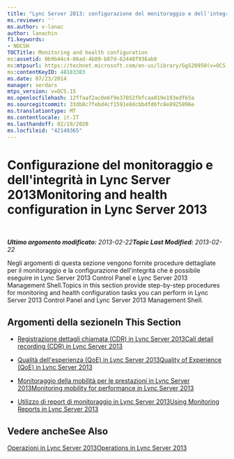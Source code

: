 ```yaml
---
title: "Lync Server 2013: configurazione del monitoraggio e dell'integrità"
ms.reviewer: ''
ms.author: v-lanac
author: lanachin
f1.keywords:
- NOCSH
TOCTitle: Monitoring and health configuration
ms:assetid: 0b9b44c4-06ad-4b89-b87d-62448f936ab8
ms:mtpsurl: https://technet.microsoft.com/en-us/library/Gg520950(v=OCS.15)
ms:contentKeyID: 48183383
ms.date: 07/23/2014
manager: serdars
mtps_version: v=OCS.15
ms.openlocfilehash: 12ffaaf2ac0e6f9e37052fbfcaa019e193edf65a
ms.sourcegitcommit: 33db8c7febd4cf1591e8dcbbdfd6fc8e8925896e
ms.translationtype: MT
ms.contentlocale: it-IT
ms.lasthandoff: 02/19/2020
ms.locfileid: "42149365"
---
```

<div data-xmlns="http://www.w3.org/1999/xhtml">

<div class="topic" data-xmlns="http://www.w3.org/1999/xhtml" data-msxsl="urn:schemas-microsoft-com:xslt" data-cs="http://msdn.microsoft.com/">

<div data-asp="https://msdn2.microsoft.com/asp">

# <a name="monitoring-and-health-configuration-in-lync-server-2013"></a><span data-ttu-id="0e3a3-102">Configurazione del monitoraggio e dell'integrità in Lync Server 2013</span><span class="sxs-lookup"><span data-stu-id="0e3a3-102">Monitoring and health configuration in Lync Server 2013</span></span>

</div>

<div id="mainSection">

<div id="mainBody">

<span> </span>

<span data-ttu-id="0e3a3-103">_**Ultimo argomento modificato:** 2013-02-22_</span><span class="sxs-lookup"><span data-stu-id="0e3a3-103">_**Topic Last Modified:** 2013-02-22_</span></span>

<span data-ttu-id="0e3a3-104">Negli argomenti di questa sezione vengono fornite procedure dettagliate per il monitoraggio e la configurazione dell'integrità che è possibile eseguire in Lync Server 2013 Control Panel e Lync Server 2013 Management Shell.</span><span class="sxs-lookup"><span data-stu-id="0e3a3-104">Topics in this section provide step-by-step procedures for monitoring and health configuration tasks you can perform in Lync Server 2013 Control Panel and Lync Server 2013 Management Shell.</span></span>

<div>

## <a name="in-this-section"></a><span data-ttu-id="0e3a3-105">Argomenti della sezione</span><span class="sxs-lookup"><span data-stu-id="0e3a3-105">In This Section</span></span>

  - [<span data-ttu-id="0e3a3-106">Registrazione dettagli chiamata (CDR) in Lync Server 2013</span><span class="sxs-lookup"><span data-stu-id="0e3a3-106">Call detail recording (CDR) in Lync Server 2013</span></span>](lync-server-2013-call-detail-recording-cdr.md)

  - [<span data-ttu-id="0e3a3-107">Qualità dell'esperienza (QoE) in Lync Server 2013</span><span class="sxs-lookup"><span data-stu-id="0e3a3-107">Quality of Experience (QoE) in Lync Server 2013</span></span>](lync-server-2013-quality-of-experience-qoe.md)

  - [<span data-ttu-id="0e3a3-108">Monitoraggio della mobilità per le prestazioni in Lync Server 2013</span><span class="sxs-lookup"><span data-stu-id="0e3a3-108">Monitoring mobility for performance in Lync Server 2013</span></span>](lync-server-2013-monitoring-mobility-for-performance.md)

  - [<span data-ttu-id="0e3a3-109">Utilizzo di report di monitoraggio in Lync Server 2013</span><span class="sxs-lookup"><span data-stu-id="0e3a3-109">Using Monitoring Reports in Lync Server 2013</span></span>](lync-server-2013-using-monitoring-reports.md)

</div>

<div>

## <a name="see-also"></a><span data-ttu-id="0e3a3-110">Vedere anche</span><span class="sxs-lookup"><span data-stu-id="0e3a3-110">See Also</span></span>


[<span data-ttu-id="0e3a3-111">Operazioni in Lync Server 2013</span><span class="sxs-lookup"><span data-stu-id="0e3a3-111">Operations in Lync Server 2013</span></span>](lync-server-2013-operations.md)  
  

</div>

</div>

<span> </span>

</div>

</div>

</div>


